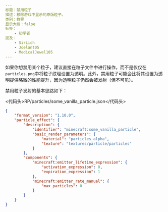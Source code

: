```yaml
---
标题：禁用粒子
描述：移除游戏中显示的原版粒子。
类别：教程
显示大纲：false
标签：
    - 初学者
提及：
    - SirLich
    - Joelant05
    - MedicalJewel105
---
```


如果你想禁用某个粒子，建议直接在粒子文件中进行操作，而不是仅仅在`particles.png`中将粒子纹理设置为透明。此外，禁用粒子可能会比将其设置为透明提供略微的性能提升，因为透明粒子仍然会被发射（但不可见）。

禁用粒子发射的基本思路如下：

<代码头>RP/particles/some_vanilla_particle.json</代码头>

```json
{
    "format_version": "1.10.0",
    "particle_effect": {
        "description": {
            "identifier": "minecraft:some_vanilla_particle",
            "basic_render_parameters": {
                "material": "particles_alpha",
                "texture": "textures/particle/particles"
            }
        },
        "components": {
            "minecraft:emitter_lifetime_expression": {
                "activation_expression": 0,
                "expiration_expression": 1
            },
            "minecraft:emitter_rate_manual": {
                "max_particles": 0
            }
        }
    }
}
```
